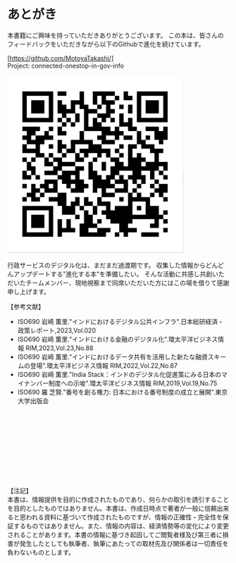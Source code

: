 # あとがき

本書籍にご興味を持っていただきありがとうございます。
この本は、皆さんのフィードバックをいただきながら以下のGithubで進化を続けています。

[https://github.com/MotoyaTakashi/]
<BR>
Project:  connected-onestop-in-gov-info

![](../images/QR.png)

行政サービスのデジタル化は、まだまだ過渡期です。
収集した情報からどんどんアップデートする"進化する本"を準備したい。
そんな活動に共感し共創いただいたチームメンバー、現地視察まで同席いただいた方にはこの場を借りて感謝申し上げます。

【参考文献】

- ISO690 岩崎 薫里."インドにおけるデジタル公共インフラ".日本総研経済・政策レポート,2023,Vol.020
- ISO690 岩崎 薫里."インドにおける金融のデジタル化".環太平洋ビジネス情報 RIM,2023,Vol.23,No.88
- ISO690 岩崎 薫里."インドにおけるデータ共有を活用した新たな融資スキームの登場".環太平洋ビジネス情報 RIM,2022,Vol.22,No.87
- ISO690 岩崎 薫里."India Stack：インドのデジタル化促進策にみる日本のマイナンバー制度への示唆".環太平洋ビジネス情報 RIM,2019,Vol.19,No.75
- ISO690 羅 芝賢."番号を創る権力: 日本における番号制度の成立と展開".東京大学出版会

<br>
<br>
<br>
<br>
<br>
<br>
<br>
<br>
<br>
<br>
【注記】<br>
本書は、情報提供を目的に作成されたものであり、何らかの取引を誘引することを目的としたものではありません。本書は、作成日時点で著者が一般に信頼出来ると思われる資料に基づいて作成されたものですが、情報の正確性・完全性を保証するものではありません。また、情報の内容は、経済情勢等の変化により変更されることがあります。本書の情報に基づき起因してご閲覧者様及び第三者に損害が発生したとしても執筆者、執筆にあたっての取材先及び関係者は一切責任を負わないものとします。